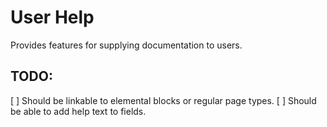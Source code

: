 # User Help

Provides features for supplying documentation to users.

## TODO:

[ ] Should be linkable to elemental blocks or regular page types.
[ ] Should be able to add help text to fields.